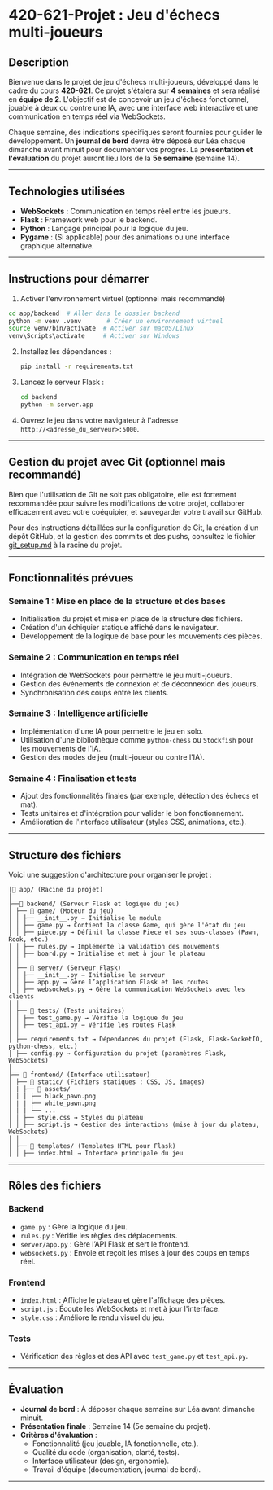 # 420-621-Projet : Jeu d'échecs multi-joueurs

## **Description**
Bienvenue dans le projet de jeu d'échecs multi-joueurs, développé dans le cadre du cours **420-621**. Ce projet s'étalera sur **4 semaines** et sera réalisé en **équipe de 2**. L'objectif est de concevoir un jeu d'échecs fonctionnel, jouable à deux ou contre une IA, avec une interface web interactive et une communication en temps réel via WebSockets.

Chaque semaine, des indications spécifiques seront fournies pour guider le développement. Un **journal de bord** devra être déposé sur Léa chaque dimanche avant minuit pour documenter vos progrès. La **présentation et l'évaluation** du projet auront lieu lors de la **5e semaine** (semaine 14).

---
## **Technologies utilisées**
- **WebSockets** : Communication en temps réel entre les joueurs.
- **Flask** : Framework web pour le backend.
- **Python** : Langage principal pour la logique du jeu.
- **Pygame** : (Si applicable) pour des animations ou une interface graphique alternative.

---
## **Instructions pour démarrer**

1. Activer l'environnement virtuel (optionnel mais recommandé)
```bash
cd app/backend  # Aller dans le dossier backend
python -m venv .venv       # Créer un environnement virtuel
source venv/bin/activate  # Activer sur macOS/Linux
venv\Scripts\activate     # Activer sur Windows
```

2. Installez les dépendances :
   ```bash
   pip install -r requirements.txt
   ```
3. Lancez le serveur Flask :
   ```bash
   cd backend
   python -m server.app
   ```
4. Ouvrez le jeu dans votre navigateur à l'adresse `http://<adresse_du_serveur>:5000`.

---

## **Gestion du projet avec Git (optionnel mais recommandé)**

Bien que l'utilisation de Git ne soit pas obligatoire, elle est fortement recommandée pour suivre les modifications de votre projet, collaborer efficacement avec votre coéquipier, et sauvegarder votre travail sur GitHub.

Pour des instructions détaillées sur la configuration de Git, la création d'un dépôt GitHub, et la gestion des commits et des pushs, consultez le fichier [git_setup.md](git_setup.md) à la racine du projet.

---

## **Fonctionnalités prévues**
### **Semaine 1 : Mise en place de la structure et des bases**
- Initialisation du projet et mise en place de la structure des fichiers.
- Création d'un échiquier statique affiché dans le navigateur.
- Développement de la logique de base pour les mouvements des pièces.

### **Semaine 2 : Communication en temps réel**
- Intégration de WebSockets pour permettre le jeu multi-joueurs.
- Gestion des événements de connexion et de déconnexion des joueurs.
- Synchronisation des coups entre les clients.

### **Semaine 3 : Intelligence artificielle**
- Implémentation d'une IA pour permettre le jeu en solo.
- Utilisation d'une bibliothèque comme `python-chess` ou `Stockfish` pour les mouvements de l'IA.
- Gestion des modes de jeu (multi-joueur ou contre l'IA).

### **Semaine 4 : Finalisation et tests**
- Ajout des fonctionnalités finales (par exemple, détection des échecs et mat).
- Tests unitaires et d'intégration pour valider le bon fonctionnement.
- Amélioration de l'interface utilisateur (styles CSS, animations, etc.).

---

## Structure des fichiers

Voici une suggestion d'architecture pour organiser le projet :

```text
|📂 app/ (Racine du projet)
│
├──📂 backend/ (Serveur Flask et logique du jeu)
│ ├── 📂 game/ (Moteur du jeu)
│ │ ├── __init__.py → Initialise le module
│ │ ├── game.py → Contient la classe Game, qui gère l'état du jeu
│ │ ├── piece.py → Définit la classe Piece et ses sous-classes (Pawn, Rook, etc.)
│ │ ├── rules.py → Implémente la validation des mouvements
│ │ ├── board.py → Initialise et met à jour le plateau
│ │
│ ├── 📂 server/ (Serveur Flask)
│ │ ├── __init__.py → Initialise le serveur
│ │ ├── app.py → Gère l’application Flask et les routes
│ │ ├── websockets.py → Gère la communication WebSockets avec les clients
│ │
│ ├── 📂 tests/ (Tests unitaires)
│ │ ├── test_game.py → Vérifie la logique du jeu
│ │ ├── test_api.py → Vérifie les routes Flask
│ │
│ ├── requirements.txt → Dépendances du projet (Flask, Flask-SocketIO, python-chess, etc.)
│ ├── config.py → Configuration du projet (paramètres Flask, WebSockets)
│
├── 📂 frontend/ (Interface utilisateur)
│ ├── 📂 static/ (Fichiers statiques : CSS, JS, images)
│ | ├── 📂 assets/
│ | | ├── black_pawn.png
│ | | ├── white_pawn.png
│ | | └── ...
│ │ ├── style.css → Styles du plateau
│ │ ├── script.js → Gestion des interactions (mise à jour du plateau, WebSockets)
│ │
│ ├── 📂 templates/ (Templates HTML pour Flask)
│ │ ├── index.html → Interface principale du jeu
```
---

## Rôles des fichiers

### **Backend**
- `game.py` : Gère la logique du jeu.
- `rules.py` : Vérifie les règles des déplacements.
- `server/app.py` : Gère l’API Flask et sert le frontend.
- `websockets.py` : Envoie et reçoit les mises à jour des coups en temps réel.

### **Frontend**
- `index.html` : Affiche le plateau et gère l'affichage des pièces.
- `script.js` : Écoute les WebSockets et met à jour l'interface.
- `style.css` : Améliore le rendu visuel du jeu.

### **Tests**
- Vérification des règles et des API avec `test_game.py` et `test_api.py`.

---
## **Évaluation**
- **Journal de bord** : À déposer chaque semaine sur Léa avant dimanche minuit.
- **Présentation finale** : Semaine 14 (5e semaine du projet).
- **Critères d'évaluation** :
  - Fonctionnalité (jeu jouable, IA fonctionnelle, etc.).
  - Qualité du code (organisation, clarté, tests).
  - Interface utilisateur (design, ergonomie).
  - Travail d'équipe (documentation, journal de bord).
---
